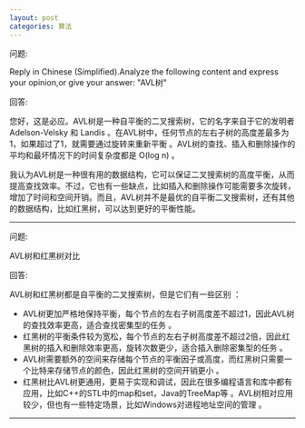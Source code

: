 ```yaml
---
layout: post
categories: 算法
---
```

问题:

Reply in Chinese (Simplified).Analyze the following content and express your opinion,or give your answer:
"AVL树"

回答:

您好，这是必应。AVL树是一种自平衡的二叉搜索树，它的名字来自于它的发明者 Adelson-Velsky 和 Landis  。在AVL树中，任何节点的左右子树的高度差最多为1，如果超过了1，就需要通过旋转来重新平衡    。AVL树的查找、插入和删除操作的平均和最坏情况下的时间复杂度都是 O(log n)   。

我认为AVL树是一种很有用的数据结构，它可以保证二叉搜索树的高度平衡，从而提高查找效率。不过，它也有一些缺点，比如插入和删除操作可能需要多次旋转，增加了时间和空间开销。而且，AVL树并不是最优的自平衡二叉搜索树，还有其他的数据结构，比如红黑树，可以达到更好的平衡性能。


<hr/>

问题:

AVL树和红黑树对比

回答:

AVL树和红黑树都是自平衡的二叉搜索树，但是它们有一些区别     ：

- AVL树更加严格地保持平衡，每个节点的左右子树高度差不超过1，因此AVL树的查找效率更高，适合查找密集型的任务  。
- 红黑树的平衡条件较为宽松，每个节点的左右子树高度差不超过2倍，因此红黑树的插入和删除效率更高，旋转次数更少，适合插入删除密集型的任务  。
- AVL树需要额外的空间来存储每个节点的平衡因子或高度，而红黑树只需要一个比特来存储节点的颜色，因此红黑树的空间开销更小 。
- 红黑树比AVL树更通用，更易于实现和调试，因此在很多编程语言和库中都有应用，比如C++的STL中的map和set，Java的TreeMap等 。AVL树相对应用较少，但也有一些特定场景，比如Windows对进程地址空间的管理 。

<hr/>

